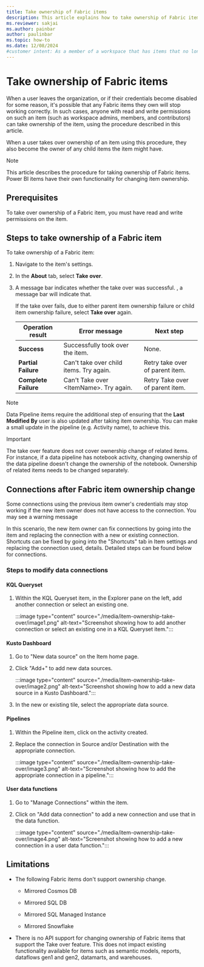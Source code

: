 ```yaml
---
title: Take ownership of Fabric items
description: This article explains how to take ownership of Fabric items when current owner credentials are no longer valid or accessible.
ms.reviewer: sakjai
ms.author: painbar
author: paulinbar
ms.topic: how-to
ms.date: 12/08/2024
#customer intent: As a member of a workspace that has items that no longer work correctly because the current owner has left the organization, I want to know how to take over ownership of such items and make other changes to get the items working again.
---
```

# Take ownership of Fabric items

When a user leaves the organization, or if their credentials become disabled for some reason, it's possible that any Fabric items they own will stop working correctly. In such cases, anyone with read and write permissions on such an item (such as workspace admins, members, and contributors) can take ownership of the item, using the procedure described in this article.

When a user takes over ownership of an item using this procedure, they also become the owner of any child items the item might have.

> [!NOTE]
> This article describes the procedure for taking ownership of Fabric items. Power BI items have their own functionality for changing item ownership.

## Prerequisites

To take over ownership of a Fabric item, you must have read and write permissions on the item.

## Steps to take ownership of a Fabric item

To take ownership of a Fabric item:

1. Navigate to the item's settings.

1. In the **About** tab, select **Take over**.

1. A message bar indicates whether the take over was successful. , a message bar will indicate that.

   If the take over fails, due to either parent item ownership failure or child item ownership failure, select **Take over** again.

   | **Operation result** | **Error message** | **Next step** |
   |---|---|---|
   | **Success** | Successfully took over the item. | None. |
   | **Partial Failure** | Can't take over child items. Try again. | Retry take over of parent item. |
   | **Complete Failure** | Can't Take over \<ItemName\>. Try again. | Retry Take over of parent item. |

> [!NOTE]
> Data Pipeline items require the additional step of ensuring that the **Last Modified By** user is also updated after taking item ownership. You can make a small update in the pipeline (e.g. Activity name), to achieve this.

> [!IMPORTANT]
> The take over feature does not cover ownership change of related items. For instance, if a data pipeline has notebook activity, changing ownership of the data pipeline doesn't change the ownership of the notebook. Ownership of related items needs to be changed separately.

## Connections after Fabric item ownership change

Some connections using the previous item owner's credentials may stop working if the new item owner does not have access to the connection. You may see a warning message 

In this scenario, the new item owner can fix connections by going into the item and replacing the connection with a new or existing connection. Shortcuts can be fixed by going into the "Shortcuts" tab in Item settings and replacing the connection used, details. Detailed steps can be found below for connections.

### Steps to modify data connections

#### KQL Queryset

1. Within the KQL Queryset item, in the Explorer pane on the left, add another connection or select an existing one.

   :::image type="content" source="./media/item-ownership-take-over/image1.png" alt-text="Screenshot showing how to add another connection or select an existing one in a KQL Queryset item.":::

#### Kusto Dashboard

1. Go to "New data source" on the Item home page.
1. Click "Add+" to add new data sources.

   :::image type="content" source="./media/item-ownership-take-over/image2.png" alt-text="Screenshot showing how to add a new data source in a Kusto Dashboard.":::

1. In the new or existing tile, select the appropriate data source.<br>

#### Pipelines

1. Within the Pipeline item, click on the activity created.
1. Replace the connection in Source and/or Destination with the appropriate connection.

   :::image type="content" source="./media/item-ownership-take-over/image3.png" alt-text="Screenshot showing how to add the appropriate connection in a pipeline.":::

#### User data functions

1. Go to "Manage Connections" within the item.
1. Click on "Add data connection" to add a new connection and use that in the data function.

   :::image type="content" source="./media/item-ownership-take-over/image4.png" alt-text="Screenshot showing how to add a new connection in a user data function.":::

## Limitations

* The following Fabric items don't support ownership change.

  * Mirrored Cosmos DB

  * Mirrored SQL DB

  * Mirrored SQL Managed Instance

  * Mirrored Snowflake 

* There is no API support for changing ownership of Fabric items that support the Take over feature. This does not impact existing functionality available for items such as semantic models, reports, dataflows gen1 and gen2, datamarts, and warehouses.